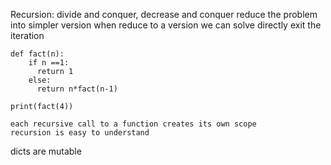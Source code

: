 Recursion:
	divide and conquer, decrease and conquer
	reduce the problem into simpler version
	when reduce to a version we can solve directly exit the iteration
	
	def fact(n):
		if n ==1:
		  return 1
		else:
		  return n*fact(n-1)
	
	print(fact(4))

	each recursive call to a function creates its own scope 
	recursion is easy to understand

dicts are mutable